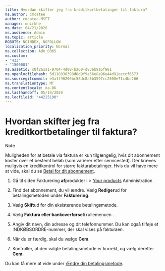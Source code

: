 ```yaml
---
title: Hvordan skifter jeg fra kreditkortbetalinger til faktura?
ms.author: cmcatee
author: cmcatee-MSFT
manager: mnirkhe
ms.date: 04/21/2020
ms.audience: Admin
ms.topic: article
ROBOTS: NOINDEX, NOFOLLOW
localization_priority: Normal
ms.collection: Adm_O365
ms.custom:
- "433"
- "1500001"
ms.assetid: c8f2a1a1-9704-4d08-ba60-d836b9a5f981
ms.openlocfilehash: 5d118036398d8d9f9a56e8a96e44d81ceccf6573
ms.sourcegitcommit: e3a1f96200bc58dc8a5b3597cc2600e71c4bd266
ms.translationtype: MT
ms.contentlocale: da-DK
ms.lasthandoff: 05/14/2020
ms.locfileid: "44225190"
---
```

# <a name="how-do-i-change-from-credit-card-payments-to-invoice"></a>Hvordan skifter jeg fra kreditkortbetalinger til faktura?

> [!NOTE]
> Muligheden for at betale via faktura er kun tilgængelig, hvis dit abonnement koster over et bestemt beløb (som varierer efter servicested). Der kræves muligvis en kreditkontrol for større fakturabetalinger. Hvis du vil have mere at vide, skal du se [Betal for dit abonnement](https://docs.microsoft.com/office365/admin/subscriptions-and-billing/pay-for-your-subscription).

1. Gå til siden Fakturering **af**produkter i  >  [Your products](https://go.microsoft.com/fwlink/p/?linkid=842054) Administration.

2. Find det abonnement, du vil ændre. Vælg **Rediger**ud for betalingsmetoden under **Fakturering**.

3. Vælg **Skift**ud for din eksisterende betalingsmetode.

4. Vælg **Faktura eller bankoverførsel**i rullemenuen .

5. Angiv dit navn, din adresse og dit telefonnummer. Du kan også tilføje et INDKØBSORDRE-nummer, der skal vises på fakturaen.

6. Når du er færdig, skal du vælge **Gem**.

7. Kontroller, at den valgte betalingsmetode er korrekt, og vælg derefter **Gem**.

Du kan få mere at vide under [Ændre din betalingsmetode](https://docs.microsoft.com/microsoft-365/commerce/billing-and-payments/change-payment-method).